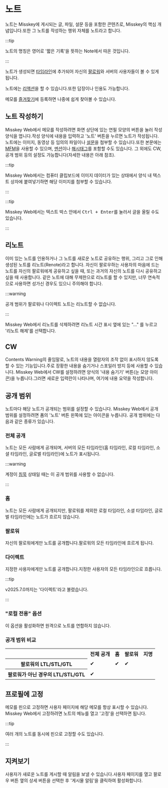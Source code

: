 # 노트

노트는 Misskey에 게시되는 글, 파일, 설문 등을 포함한 콘텐츠로, Misskey의 핵심 개념입니다.또한 그 노트를 작성하는 행위 자체를 노트라고 합니다.

:::tip

노트의 명칭은 영어로 '짧은 기록'을 뜻하는 Note에서 따온 것입니다.

:::

노트가 생성되면 [타임라인](./timeline)에 추가되어 자신의 [팔로워](./follow)와 서버의 사용자들이 볼 수 있게 됩니다.

노트에는 [리액션](./reaction)을 할 수 있습니다.또한 답장이나 인용도 가능합니다.

메모를 [즐겨찾기](./favorite)에 등록하면 나중에 쉽게 찾아볼 수 있습니다.

## 노트 작성하기

Misskey Web에서 메모를 작성하려면 화면 상단에 있는 연필 모양의 버튼을 눌러 작성 양식을 엽니다.작성 양식에 내용을 입력하고 '노트' 버튼을 누르면 노트가 작성됩니다.
노트에는 이미지, 동영상 등 임의의 파일이나 [설문](./poll)을 첨부할 수 있습니다.또한 본문에는 [MFM](./mfm)을 사용할 수 있으며, [멘션](./mention)이나 [해시태그](./hashtag)를 포함할 수도 있습니다.
그 외에도 CW, 공개 범위 등의 설정도 가능합니다(자세한 내용은 아래 참조).

:::tip

Misskey Web에서는 컴퓨터 클립보드에 이미지 데이터가 있는 상태에서 양식 내 텍스트 상자에 붙여넣기하면 해당 이미지를 첨부할 수 있습니다.

:::

:::tip

Misskey Web에서는 텍스트 박스 안에서 <kbd class="key">Ctrl + Enter</kbd>를 눌러서 글을 올릴 수도 있습니다.

:::

## 리노트

이미 있는 노트를 인용하거나 그 노트를 새로운 노트로 공유하는 행위, 그리고 그로 인해 생성된 노트를 리노트(Renote)라고 합니다.
자신이 팔로우하는 사용자의 마음에 드는 노트를 자신의 팔로워에게 공유하고 싶을 때, 또는 과거의 자신의 노트를 다시 공유하고 싶을 때 사용합니다.
같은 노트에 대해 무제한으로 리노트를 할 수 있지만, 너무 연속적으로 사용하면 성가신 경우도 있으니 주의해야 합니다.

:::warning

공개 범위가 팔로워나 다이렉트 노트는 리노트할 수 없습니다.

:::

Misskey Web에서 리노트를 삭제하려면 리노트 시간 표시 옆에 있는 "..." 를 누르고 '리노트 해제'를 선택합니다.

## CW

Contents Warning의 줄임말로, 노트의 내용을 열람자의 조작 없이 표시하지 않도록 할 수 있는 기능입니다.주로 장황한 내용을 숨기거나 스포일러 방지 등에 사용할 수 있습니다.
Misskey Web에서 CW를 설정하려면 양식의 '내용 숨기기' 버튼(눈 모양 아이콘)을 누릅니다.그러면 새로운 입력란이 나타나며, 여기에 내용 요약을 작성합니다.

## 공개 범위

노트마다 해당 노트가 공개되는 범위를 설정할 수 있습니다.
Misskey Web에서 공개 범위를 설정하려면 폼의 '노트' 버튼 왼쪽에 있는 아이콘을 누릅니다.
공개 범위에는 다음과 같은 종류가 있습니다.

### 전체 공개

노트는 모든 사람에게 공개되며, 서버의 모든 타임라인(홈 타임라인, 로컬 타임라인, 소셜 타임라인, 글로벌 타임라인)에 노트가 표시됩니다.

:::warning

계정이 [침묵](./silence) 상태일 때는 이 공개 범위를 사용할 수 없습니다.

:::

### 홈

노트는 모든 사람에게 공개되지만, 팔로워를 제외한 로컬 타임라인, 소셜 타임라인, 글로벌 타임라인에는 노트가 흐르지 않습니다.

### 팔로워

자신의 팔로워에게만 노트를 공개합니다.팔로워의 모든 타임라인에 흐르게 됩니다.

### 다이렉트

지정한 사용자에게만 노트를 공개합니다.지정한 사용자의 모든 타임라인으로 흐릅니다.

:::tip

v2025.7.0까지는 '다이렉트'라고 불렸습니다.

:::

### "로컬 전용" 옵션

이 옵션을 활성화하면 원격으로 노트를 연합하지 않습니다.

### 공개 범위 비교

<table>
	<tbody><tr><th></th><th>전체 공개</th><th>홈</th><th>팔로워</th><th>지명</th></tr>
	<tr><th>팔로워의 LTL/STL/GTL</th><td>✔</td><td>✔</td><td>✔</td><td></td></tr>
	<tr><th>팔로워가 아닌 경우의 LTL/STL/GTL</th><td>✔</td><td></td><td></td><td></td></tr>
</tbody></table>

## 프로필에 고정

메모를 핀으로 고정하면 사용자 페이지에 해당 메모를 항상 표시할 수 있습니다.
Misskey Web에서 고정하려면 노트의 메뉴를 열고 '고정'을 선택하면 됩니다.

:::tip

여러 개의 노트를 동시에 핀으로 고정할 수도 있습니다.

:::

## 지켜보기

사용자가 새로운 노트를 게시할 때 알림을 보낼 수 있습니다.사용자 페이지를 열고 팔로우 버튼 옆의 상세 버튼을 선택한 후 '게시물 알림'을 클릭하여 활성화합니다.
